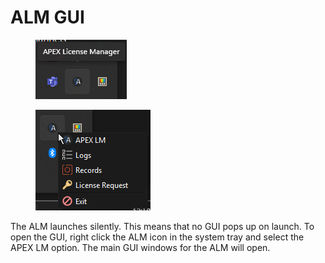 # ALM GUI

<div>

<figure><img src="../.gitbook/assets/ALMtasktray.png" alt=""><figcaption></figcaption></figure>

 

<figure><img src="../.gitbook/assets/ALMtasktraymenu.png" alt=""><figcaption></figcaption></figure>

</div>

The ALM launches silently. This means that no GUI pops up on launch. To open the GUI, right click the ALM icon in the system tray and select the APEX LM option. The main GUI windows for the ALM will open.

